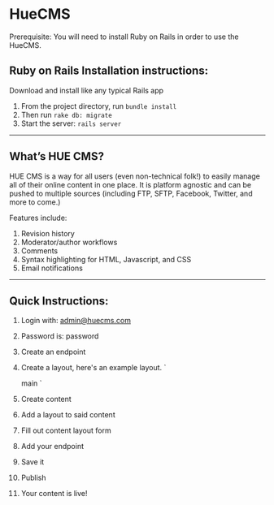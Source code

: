 # HueCMS
Prerequisite: You will need to install Ruby on Rails in order to use the HueCMS.

## Ruby on Rails Installation instructions:
Download and install like any typical Rails app
1. From the project directory, run `bundle install`
2. Then run `rake db: migrate`
3. Start the server: `rails server`

---

## What’s HUE CMS?

HUE CMS is a way for all users (even non-technical folk!) to easily manage all
of their online content in one place. It is platform agnostic and can be pushed
to multiple sources (including FTP, SFTP, Facebook, Twitter, and more to come.)

Features include:
1. Revision history
2. Moderator/author workflows
3. Comments
4. Syntax highlighting for HTML, Javascript, and CSS
5. Email notifications

---

## Quick Instructions:
1. Login with: admin@huecms.com
2. Password is: password
3. Create an endpoint
4. Create a layout, here's an example layout.
    `<html>
    <head>
      <title>Welcome</title>
    </head>
    <body>
      <content type="text">main</content>
    </body>
    </html>`

5. Create content
6. Add a layout to said content
7. Fill out content layout form
8. Add your endpoint
9. Save it
10. Publish
11. Your content is live!

